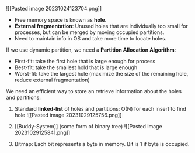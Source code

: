 ![[Pasted image 20231024123704.png]]

- Free memory space is known as **hole**.
- **External fragmentation**: Unused holes that are individually too small for processes, but can be merged by moving occupied partitions.
- Need to maintain info in OS and take more time to locate holes.

If we use dynamic partition, we need a **Partition Allocation Algorithm**:
- First-fit: take the first hole that is large enough for process
- Best-fit: take the smallest hold that is large enough
- Worst-fit: take the largest hole (maximize the size of the remaining hole, reduce external fragmentation)

We need an efficient way to store an retrieve information about the holes and partitions:
1. Standard **linked-list** of holes and partitions: O(N) for each insert to find hole ![[Pasted image 20231029125756.png]]

2. [[Buddy-System]] (some form of binary tree) ![[Pasted image 20231029125841.png]]
3. Bitmap: Each bit represents a byte in memory. Bit is 1 if byte is occupied.
